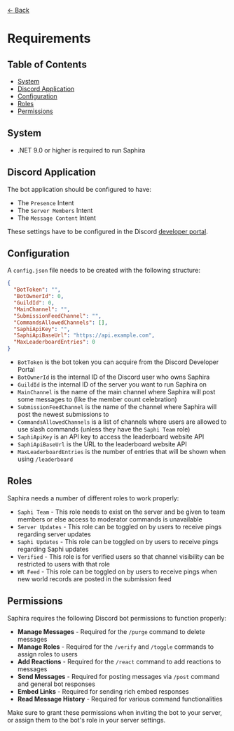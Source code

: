 ﻿[<- Back](../README.md)

# Requirements

## Table of Contents

- [System](#system)
- [Discord Application](#discord-application)
- [Configuration](#configuration)
- [Roles](#roles)
- [Permissions](#permissions)

## System

- .NET 9.0 or higher is required to run Saphira

## Discord Application

The bot application should be configured to have:

- The `Presence` Intent
- The `Server Members` Intent
- The `Message Content` Intent

These settings have to be configured in the Discord [developer portal](https://discord.com/developers/).

## Configuration

A `config.json` file needs to be created with the following structure:

```json
{
  "BotToken": "",
  "BotOwnerId": 0,
  "GuildId": 0,
  "MainChannel": "",
  "SubmissionFeedChannel": "",
  "CommandsAllowedChannels": [],
  "SaphiApiKey": "",
  "SaphiApiBaseUrl": "https://api.example.com",
  "MaxLeaderboardEntries": 0
}
```

- `BotToken` is the bot token you can acquire from the Discord Developer Portal
- `BotOwnerId` is the internal ID of the Discord user who owns Saphira
- `GuildId` is the internal ID of the server you want to run Saphira on
- `MainChannel` is the name of the main channel where Saphira will post some messages to (like the member count celebration)
- `SubmissionFeedChannel` is the name of the channel where Saphira will post the newest submissions to
- `CommandsAllowedChannels` is a list of channels where users are allowed to use slash commands (unless they have the `Saphi Team` role)
- `SaphiApiKey` is an API key to access the leaderboard website API
- `SaphiApiBaseUrl` is the URL to the leaderboard website API
- `MaxLeaderboardEntries` is the number of entries that will be shown when using `/leaderboard`

## Roles

Saphira needs a number of different roles to work properly:

- `Saphi Team` - This role needs to exist on the server and be given to team members or else access to moderator commands is unavailable
- `Server Updates` - This role can be toggled on by users to receive pings regarding server updates
- `Saphi Updates` - This role can be toggled on by users to receive pings regarding Saphi updates
- `Verified` - This role is for verified users so that channel visibility can be restricted to users with that role
- `WR Feed` - This role can be toggled on by users to receive pings when new world records are posted in the submission feed

## Permissions

Saphira requires the following Discord bot permissions to function properly:

- **Manage Messages** - Required for the `/purge` command to delete messages
- **Manage Roles** - Required for the `/verify` and `/toggle` commands to assign roles to users
- **Add Reactions** - Required for the `/react` command to add reactions to messages
- **Send Messages** - Required for posting messages via `/post` command and general bot responses
- **Embed Links** - Required for sending rich embed responses
- **Read Message History** - Required for various command functionalities

Make sure to grant these permissions when inviting the bot to your server, or assign them to the bot's role in your server settings.
